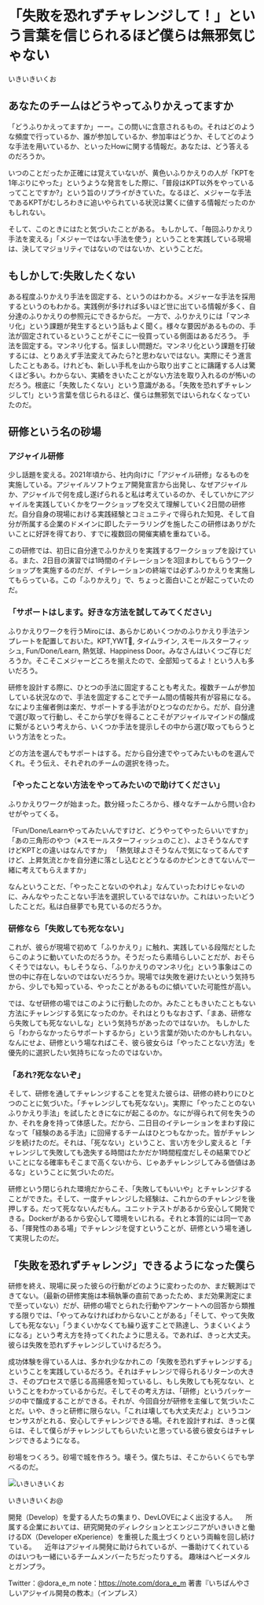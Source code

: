 # 「失敗を恐れずチャレンジして！」という言葉を信じられるほど僕らは無邪気じゃない
<div class="flushright">いきいきいくお</div>

## あなたのチームはどうやってふりかえってますか
「どうふりかえってますか」ーー。この問いに含意されるもの。それはどのような頻度で行っているか、誰が参加しているか、参加率はどうか、そしてどのような手法を用いているか、といったHowに関する情報だ。あなたは、どう答えるのだろうか。

いつのことだったか正確には覚えていないが、黄色いふりかえりの人が「KPTを1年ぶりにやった」というような発言をした際に、「普段はKPT以外をやっているってことですか?」という旨のリプライがきていた。なるほど、メジャーな手法であるKPTがむしろわきに追いやられている状況は驚くに値する情報だったのかもしれない。

そして、このときにはたと気づいたことがある。
もしかして、「毎回ふりかえり手法を変える」「メジャーではない手法を使う」ということを実践している現場は、決してマジョリティではないのではないか、ということだ。

## もしかして:失敗したくない
ある程度ふりかえり手法を固定する、というのはわかる。メジャーな手法を採用するというのもわかる。実践例が多ければ多いほど世に出ている情報が多く、自分達のふりかえりの参照元にできるからだ。
一方で、ふりかえりには「マンネリ化」という課題が発生するという話もよく聞く。様々な要因があるものの、手法が固定されているということがそこに一役買っている側面はあるだろう。
手法を固定する。マンネリ化する。悩ましい問題だ。マンネリ化という課題を打破するには、とりあえず手法変えてみたら?と思わないではない。実際にそう進言したこともある。けれども、新しい手札を山から取り出すことに躊躇する人は驚くほど多い。わからない、実績をきいたことがない方法を取り入れるのが怖いのだろう。根底に「失敗したくない」という意識がある。「失敗を恐れずチャレンジして!」という言葉を信じられるほど、僕らは無邪気ではいられなくなっていたのだ。

## 研修という名の砂場
### アジャイル研修
少し話題を変える。2021年頃から、社内向けに「アジャイル研修」なるものを実施している。アジャイルソフトウェア開発宣言から出発し、なぜアジャイルか、アジャイルで何を成し遂げられると私は考えているのか、そしていかにアジャイルを実践していくかをワークショップを交えて理解していく2日間の研修だ。自分自身の現場における実践経験とコミュニティで得られた知見、そして自分が所属する企業のドメインに即したテーラリングを施したこの研修はありがたいことに好評を得ており、すでに複数回の開催実績を重ねている。

この研修では、初日に自分達でふりかえりを実践するワークショップを設けている。また、2日目の演習では1時間のイテレーションを3回まわしてもらうワークショップを実施するのだが、イテレーションの終端では必ずふりかえりを実施してもらっている。この「ふりかえり」で、ちょっと面白いことが起こっていたのだ。
### 「サポートはします。好きな方法を試してみてください」
ふりかえりワークを行うMiroには、あらかじめいくつかのふりかえり手法テンプレートを配置しておいた。KPT,YWT, タイムライン, スモールスターフィッシュ, Fun/Done/Learn, 熱気球、Happiness Door。みなさんはいくつご存じだろうか。そこそこメジャーどころを揃えたので、全部知ってるよ！という人も多いだろう。

研修を設計する際に、ひとつの手法に固定することも考えた。複数チームが参加している状況なので、手法を固定することでチーム間の情報共有が容易になる。なにより主催者側は楽だ、サポートする手法がひとつなのだから。だが、自分達で選び取って行動し、そこから学びを得ることこそがアジャイルマインドの醸成に繋がるという考えから、いくつか手法を提示しその中から選び取ってもらうという方法をとった。

どの方法を選んでもサポートはする。だから自分達でやってみたいものを選んでくれ。そう伝え、それぞれのチームの選択を待った。
### 「やったことない方法をやってみたいので助けてください」
ふりかえりワークが始まった。数分経ったころから、様々なチームから問い合わせがやってくる。

「Fun/Done/Learnやってみたいんですけど、どうやってやったらいいですか」
「あの三角形のやつ（※スモールスターフィッシュのこと）、よさそうなんですけどKPTとの違いはなんですか」
「熱気球よさそうなんで気になってるんですけど、上昇気流とかを自分達に落とし込むとどうなるのかピンときてないんで一緒に考えてもらえますか」

なんということだ、「やったことないのやれよ」なんていったわけじゃないのに、みんなやったことない手法を選択しているではないか。これはいったいどうしたことだ。私は白昼夢でも見ているのだろうか。

### 研修なら「失敗しても死なない」
これが、彼らが現場で初めて「ふりかえり」に触れ、実践している段階だとしたらこのように動いていたのだろうか。そうだったら素晴らしいことだが、おそらくそうではない。もしそうなら、「ふりかえりのマンネリ化」という事象はこの世の中に存在しないのではないだろうか。現場では失敗を避けたいという気持ちから、少しでも知っている、やったことがあるものに傾いていた可能性が高い。

では、なぜ研修の場ではこのように行動したのか。みたこともきいたこともない方法にチャレンジする気になったのか。それはとりもなおさず、「まあ、研修なら失敗しても死なないしな」という気持ちがあったのではないか。
もしかしたら「わからなかったらサポートするから」という言葉が効いたのかもしれない。なんにせよ、研修という場なればこそ、彼ら彼女らは「やったことない方法」を優先的に選択したい気持ちになったのではないか。

### 「あれ?死なないぞ」
そして、研修を通してチャレンジすることを覚えた彼らは、研修の終わりにひとつのことに気づいた。「チャレンジしても死なない」。実際に「やったことのないふりかえり手法」を試したときになにが起こるのか。なにが得られて何を失うのか、それを身を持って体感した。だから、二日目のイテレーションをまわす段になって「経験のある手法」に回帰するチームはひとつもなかった。皆がチャレンジを続けたのだ。それは、「死なない」ということ、言い方を少し変えると「チャレンジして失敗しても逸失する時間はたかだか1時間程度だしその結果でひどいことになる確率もそこまで高くないから、じゃあチャレンジしてみる価値はあるな」ということに気づいたのだ。

研修という閉じられた環境だからこそ、「失敗してもいいや」とチャレンジすることができた。そして、一度チャレンジした経験は、これからのチャレンジを後押しする。だって死なないんだもん。ユニットテストがあるから安心して開発できる。Dockerがあるから安心して環境をいじれる。それと本質的には同一である、「揮発性のある場」でチャレンジを促すということが、研修という場を通して実現したのだ。

## 「失敗を恐れずチャレンジ」できるようになった僕ら
研修を終え、現場に戻った彼らの行動がどのように変わったのか、まだ観測はできてない。（最新の研修実施は本稿執筆の直前であったため、まだ効果測定にまで至っていない）だが、研修の場でとられた行動やアンケートへの回答から類推する限りでは、「やってみなければわからないことがある」「そして、やって失敗しても死なない」「うまくいかなくても繰り返すことで熟達し、うまくいくようになる」という考え方を持ってくれたように思える。であれば、きっと大丈夫。彼らは失敗を恐れずチャレンジしていけるだろう。

成功体験を得ている人は、多かれ少なかれこの「失敗を恐れずチャレンジする」ということを実践しているだろう。それはチャレンジで得られるリターンの大きさ、そのプロセスで感じる高揚感を知っているし、もし失敗しても死なない、ということをわかっているからだ。そしてその考え方は、「研修」というパッケージの中で醸成することができる。それが、今回自分が研修を主催して気づいたことだ。いや、きっと研修に限らない。「これは壊しても大丈夫だよ」というコンセンサスがとれる、安心してチャレンジできる場。それを設計すれば、きっと僕らは、そして僕らがチャレンジしてもらいたいと思っている彼ら彼女らはチャレンジできるようになる。

砂場をつくろう。砂場で城を作ろう。壊そう。僕たちは、そこからいくらでも学べるのだ。

![いきいきいくお](https://github.com/onestop-techbook/ConferenceBook/blob/main/images/contributors/ikuodanaka_400x400.jpg)

いきいきいくお@

開発（Develop）を愛する人たちの集まり、DevLOVEによく出没する人。
　所属する企業においては、研究開発のディレクションとエンジニアがいきいきと働けるDX（Developer eXperience）を重視した風土づくりという両輪を回し続けている。
　近年はアジャイル開発に助けられているが、一番助けてくれているのはいつも一緒にいるチームメンバーたちだったりする。
趣味はヘビーメタルとガンプラ。

Twitter：@dora_e_m
note：https://note.com/dora_e_m
著書『いちばんやさしいアジャイル開発の教本』（インプレス）